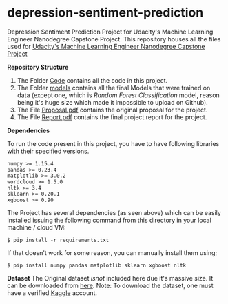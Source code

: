 # depression-sentiment-prediction
Depression Sentiment Prediction Project for Udacity's Machine Learning Engineer Nanodegree Capstone Project.
This repository houses all the files used for [Udacity's Machine Learning Engineer Nanodegree Capstone Project](https://www.udacity.com/course/machine-learning-engineer-nanodegree--nd009t)

**Repository Structure**
1. The Folder [Code](code/) contains all the code in this project.
2. The Folder [models](models/) contains all the final Models that were trained on data (except one, which is *Random Forest Classification* model, reason being it's huge size which made it impossible to upload on Github).
3. The File [Proposal.pdf](proposal.pdf) contains the original proposal for the project.
4. The File [Report.pdf](report.pdf) contains the final project report for the project.

**Dependencies**

To run the code present in this project, you have to have following libraries with their specified versions.
```
numpy >= 1.15.4
pandas >= 0.23.4
matplotlib >= 3.0.2
wordcloud >= 1.5.0
nltk >= 3.4
sklearn >= 0.20.1
xgboost >= 0.90
```

The Project has several dependencies (as seen above) which can be easily installed issuing the following command from this directory in your local machine / cloud VM:

```
$ pip install -r requirements.txt
```
If that doesn't work for some reason, you can manually install them using;

```
$ pip install numpy pandas matplotlib sklearn xgboost nltk
```
**Dataset**
The Original dataset *isnot* included here due it's massive size. It can be downloaded from [here](https://www.kaggle.com/kazanova/sentiment140).
Note: To download the dataset, one must have a verified [Kaggle](https://kaggle.com) account.
